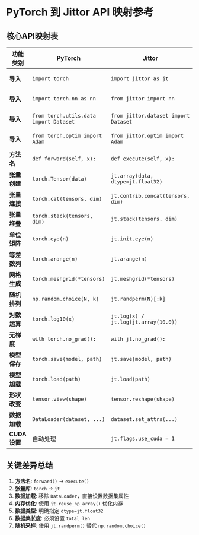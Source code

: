 # PyTorch 到 Jittor API 映射参考

## 核心API映射表

| 功能类别 | PyTorch | Jittor | 说明 |
|---------|---------|--------|------|
| **导入** | `import torch` | `import jittor as jt` | 核心库 |
| **导入** | `import torch.nn as nn` | `from jittor import nn` | 神经网络 |
| **导入** | `from torch.utils.data import Dataset` | `from jittor.dataset import Dataset` | 数据集 |
| **导入** | `from torch.optim import Adam` | `from jittor.optim import Adam` | 优化器 |
| **方法名** | `def forward(self, x):` | `def execute(self, x):` | 前向传播 |
| **张量创建** | `torch.Tensor(data)` | `jt.array(data, dtype=jt.float32)` | 创建张量 |
| **张量连接** | `torch.cat(tensors, dim)` | `jt.contrib.concat(tensors, dim)` | 张量连接 |
| **张量堆叠** | `torch.stack(tensors, dim)` | `jt.stack(tensors, dim)` | 张量堆叠 |
| **单位矩阵** | `torch.eye(n)` | `jt.init.eye(n)` | 单位矩阵 |
| **等差数列** | `torch.arange(n)` | `jt.arange(n)` | 等差数列 |
| **网格生成** | `torch.meshgrid(*tensors)` | `jt.meshgrid(*tensors)` | 网格生成 |
| **随机排列** | `np.random.choice(N, k)` | `jt.randperm(N)[:k]` | 随机采样 |
| **对数运算** | `torch.log10(x)` | `jt.log(x) / jt.log(jt.array(10.0))` | 常用对数 |
| **无梯度** | `with torch.no_grad():` | `with jt.no_grad():` | 禁用梯度 |
| **模型保存** | `torch.save(model, path)` | `jt.save(model, path)` | 保存模型 |
| **模型加载** | `torch.load(path)` | `jt.load(path)` | 加载模型 |
| **形状改变** | `tensor.view(shape)` | `tensor.reshape(shape)` | 改变形状 |
| **数据加载** | `DataLoader(dataset, ...)` | `dataset.set_attrs(...)` | 数据加载 |
| **CUDA设置** | 自动处理 | `jt.flags.use_cuda = 1` | GPU设置 |

## 关键差异总结

1. **方法名**: `forward()` → `execute()`
2. **张量库**: `torch` → `jt`
3. **数据加载**: 移除 `DataLoader`，直接设置数据集属性
4. **内存优化**: 使用 `jt.reuse_np_array()` 优化内存
5. **数据类型**: 明确指定 `dtype=jt.float32`
6. **数据集长度**: 必须设置 `total_len`
7. **随机采样**: 使用 `jt.randperm()` 替代 `np.random.choice()`


